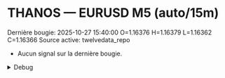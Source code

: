 # THANOS — EURUSD M5 (auto/15m)
Dernière bougie: 2025-10-27 15:40:00  O=1.16376  H=1.16379  L=1.16362  C=1.16366
Source active: twelvedata_repo

- Aucun signal sur la dernière bougie.

<details><summary>Debug</summary>

- TD_API_KEY manquant.

</details>